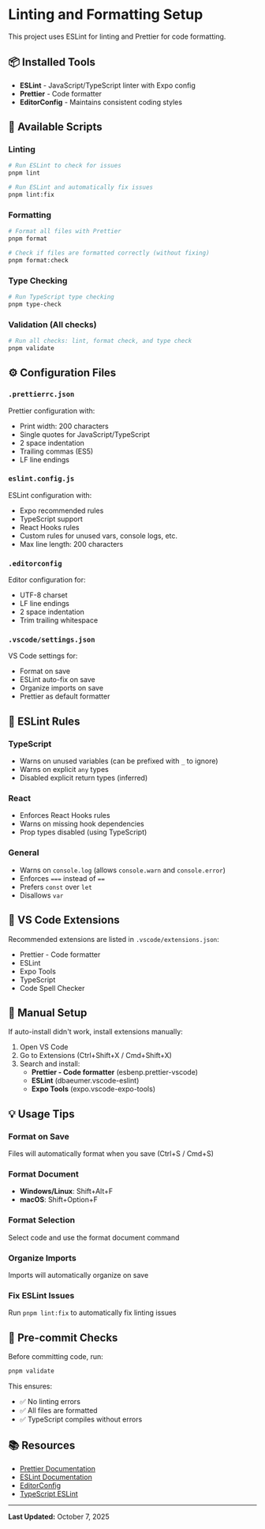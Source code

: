 # Linting and Formatting Setup

This project uses ESLint for linting and Prettier for code formatting.

## 📦 Installed Tools

- **ESLint** - JavaScript/TypeScript linter with Expo config
- **Prettier** - Code formatter
- **EditorConfig** - Maintains consistent coding styles

## 🚀 Available Scripts

### Linting

```bash
# Run ESLint to check for issues
pnpm lint

# Run ESLint and automatically fix issues
pnpm lint:fix
```

### Formatting

```bash
# Format all files with Prettier
pnpm format

# Check if files are formatted correctly (without fixing)
pnpm format:check
```

### Type Checking

```bash
# Run TypeScript type checking
pnpm type-check
```

### Validation (All checks)

```bash
# Run all checks: lint, format check, and type check
pnpm validate
```

## ⚙️ Configuration Files

### `.prettierrc.json`

Prettier configuration with:

- Print width: 200 characters
- Single quotes for JavaScript/TypeScript
- 2 space indentation
- Trailing commas (ES5)
- LF line endings

### `eslint.config.js`

ESLint configuration with:

- Expo recommended rules
- TypeScript support
- React Hooks rules
- Custom rules for unused vars, console logs, etc.
- Max line length: 200 characters

### `.editorconfig`

Editor configuration for:

- UTF-8 charset
- LF line endings
- 2 space indentation
- Trim trailing whitespace

### `.vscode/settings.json`

VS Code settings for:

- Format on save
- ESLint auto-fix on save
- Organize imports on save
- Prettier as default formatter

## 🎯 ESLint Rules

### TypeScript

- Warns on unused variables (can be prefixed with `_` to ignore)
- Warns on explicit `any` types
- Disabled explicit return types (inferred)

### React

- Enforces React Hooks rules
- Warns on missing hook dependencies
- Prop types disabled (using TypeScript)

### General

- Warns on `console.log` (allows `console.warn` and `console.error`)
- Enforces `===` instead of `==`
- Prefers `const` over `let`
- Disallows `var`

## 📝 VS Code Extensions

Recommended extensions are listed in `.vscode/extensions.json`:

- Prettier - Code formatter
- ESLint
- Expo Tools
- TypeScript
- Code Spell Checker

## 🔧 Manual Setup

If auto-install didn't work, install extensions manually:

1. Open VS Code
2. Go to Extensions (Ctrl+Shift+X / Cmd+Shift+X)
3. Search and install:
   - **Prettier - Code formatter** (esbenp.prettier-vscode)
   - **ESLint** (dbaeumer.vscode-eslint)
   - **Expo Tools** (expo.vscode-expo-tools)

## 💡 Usage Tips

### Format on Save

Files will automatically format when you save (Ctrl+S / Cmd+S)

### Format Document

- **Windows/Linux**: Shift+Alt+F
- **macOS**: Shift+Option+F

### Format Selection

Select code and use the format document command

### Organize Imports

Imports will automatically organize on save

### Fix ESLint Issues

Run `pnpm lint:fix` to automatically fix linting issues

## 🚨 Pre-commit Checks

Before committing code, run:

```bash
pnpm validate
```

This ensures:

- ✅ No linting errors
- ✅ All files are formatted
- ✅ TypeScript compiles without errors

## 📚 Resources

- [Prettier Documentation](https://prettier.io/docs/en/)
- [ESLint Documentation](https://eslint.org/docs/latest/)
- [EditorConfig](https://editorconfig.org/)
- [TypeScript ESLint](https://typescript-eslint.io/)

---

**Last Updated:** October 7, 2025
